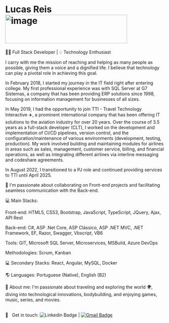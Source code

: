 

# Lucas Reis &nbsp;&nbsp;&nbsp;&nbsp;&nbsp; <img width="385" height="90" alt="image" src="https://github.com/user-attachments/assets/27170ba2-15f6-490c-a7d1-5eab993d0074" /> <br/>
👨‍💻 Full Stack Developer | 💡 Technology Enthusiast

I carry with me the mission of reaching and helping as many people as possible, giving them a voice and a dignified life. I believe that technology can play a pivotal role in achieving this goal.

In February 2018, I started my journey in the IT field right after entering college. My first professional experience was with SQL Server at G7 Sistemas, a company that has been providing ERP solutions since 1998, focusing on information management for businesses of all sizes.

In May 2019, I had the opportunity to join TTI - Travel Technology Interactive ✈️, a prominent international company that has been offering IT solutions to the aviation industry for over 20 years. Over the course of 3.5 years as a full-stack developer (CLT), I worked on the development and implementation of CI/CD pipelines, version control, and the configuration/maintenance of various environments (development, testing, production). My work involved building and maintaining modules for airlines in areas such as sales, management, customer service, billing, and financial operations, as well as integrating different airlines via interline messaging and codeshare agreements.

In August 2022, I transitioned to a PJ role and continued providing services to TTI until April 2025.

🔎 I'm passionate about collaborating on Front-end projects and facilitating seamless communication with the Back-end.

💻 Main Stacks:

Front-end: HTML5, CSS3, Bootstrap, JavaScript, TypeScript, JQuery, Ajax, API Rest

Back-end: C#, ASP .Net Core, ASP Clássico, ASP .NET MVC, .NET Framework, EF, Razor, Swagger, Vbscript, VB6

Tools: GIT, Microsoft SQL Server, Microservices, MSBuild, Azure DevOps

Methodologies: Scrum, Kanban

💻 Secondary Stacks: React, Angular, MySQL, Docker

🌎 Languages: Portuguese (Native), English (B2)

💬 About me:
I'm passionate about traveling and exploring the world 🌍, diving into technological innovations, bodybuilding, and enjoying games, music, series, and movies.

 <br/> :email: &nbsp; Get in touch: ![Linkedin Badge](https://img.shields.io/badge/-LucasReis-blue?style=flat-square&logo=Linkedin&logoColor=white&link=https://www.linkedin.com/in/lucas-reis-a673b0157/) | 
[![Gmail Badge](https://img.shields.io/badge/-lucaskast03@gmail.com-c14438?style=flat-square&logo=Gmail&logoColor=white&link=mailto:lucaskast03@gmail.com)](mailto:lucaskast03@gmail.com)
